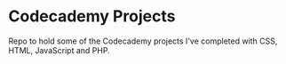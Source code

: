 # Codecademy Projects

Repo to hold some of the Codecademy projects I've completed with CSS, HTML, JavaScript and PHP.